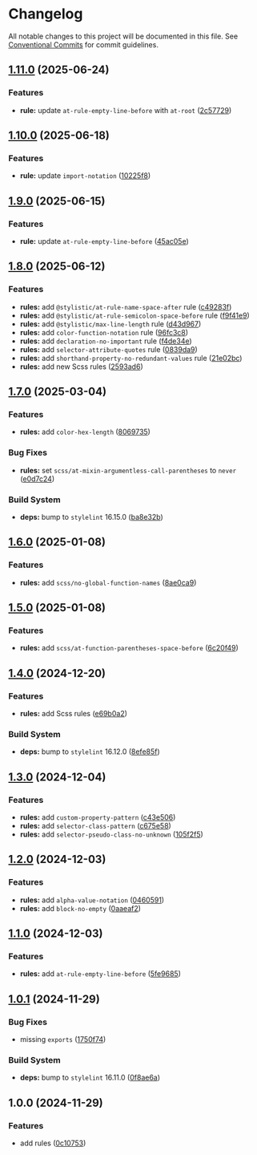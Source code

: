 # Changelog

All notable changes to this project will be documented in this file. See [Conventional Commits](https://conventionalcommits.org) for commit guidelines.

## [1.11.0](https://github.com/front-factory/stylelint-config/compare/v1.10.0...v1.11.0) (2025-06-24)

### Features

* **rule:** update `at-rule-empty-line-before` with `at-root` ([2c57729](https://github.com/front-factory/stylelint-config/commit/2c57729eb1ab34dae0d5aac10654758de2e89fb9))

## [1.10.0](https://github.com/front-factory/stylelint-config/compare/v1.9.0...v1.10.0) (2025-06-18)

### Features

* **rule:** update `import-notation` ([10225f8](https://github.com/front-factory/stylelint-config/commit/10225f8661b53c325f191288e5f7b000c521c9ce))

## [1.9.0](https://github.com/front-factory/stylelint-config/compare/v1.8.0...v1.9.0) (2025-06-15)

### Features

* **rule:** update `at-rule-empty-line-before` ([45ac05e](https://github.com/front-factory/stylelint-config/commit/45ac05ee6fd39d7a37dc2b4223570bfe5a3ca9eb))

## [1.8.0](https://github.com/front-factory/stylelint-config/compare/v1.7.0...v1.8.0) (2025-06-12)

### Features

* **rules:** add `@stylistic/at-rule-name-space-after` rule ([c49283f](https://github.com/front-factory/stylelint-config/commit/c49283f3458ad14868e3af2b3c78fdf8068468bc))
* **rules:** add `@stylistic/at-rule-semicolon-space-before` rule ([f9f41e9](https://github.com/front-factory/stylelint-config/commit/f9f41e9561b595c9b82eae78ac9f22c6694f8368))
* **rules:** add `@stylistic/max-line-length` rule ([d43d967](https://github.com/front-factory/stylelint-config/commit/d43d9678f2271805f411ee5cc5f62f2688dbf566))
* **rules:** add `color-function-notation` rule ([96fc3c8](https://github.com/front-factory/stylelint-config/commit/96fc3c8bd92907e756edaa8063f6155ef9d6eabe))
* **rules:** add `declaration-no-important` rule ([f4de34e](https://github.com/front-factory/stylelint-config/commit/f4de34ea21848d302f19bd65d5141c14f8eae88e))
* **rules:** add `selector-attribute-quotes` rule ([0839da9](https://github.com/front-factory/stylelint-config/commit/0839da95a6d092246a52ad75d5575329e90671cd))
* **rules:** add `shorthand-property-no-redundant-values` rule ([21e02bc](https://github.com/front-factory/stylelint-config/commit/21e02bc5b0a50e257762ac706a40ba88aca5a965))
* **rules:** add new Scss rules ([2593ad6](https://github.com/front-factory/stylelint-config/commit/2593ad6ecc759eb6671fade6ae238bdb57f9bcce))

## [1.7.0](https://github.com/front-factory/stylelint-config/compare/v1.6.0...v1.7.0) (2025-03-04)

### Features

* **rules:** add `color-hex-length` ([8069735](https://github.com/front-factory/stylelint-config/commit/8069735df13c8104018ec38c2480501562a98b1f))

### Bug Fixes

* **rules:** set `scss/at-mixin-argumentless-call-parentheses` to `never` ([e0d7c24](https://github.com/front-factory/stylelint-config/commit/e0d7c24a2d9f69578e3d0e8a2e35472f378c2286))

### Build System

* **deps:** bump to `stylelint` 16.15.0 ([ba8e32b](https://github.com/front-factory/stylelint-config/commit/ba8e32b16febee3c15fc0e7687d1d3794e44792c))

## [1.6.0](https://github.com/front-factory/stylelint-config/compare/v1.5.0...v1.6.0) (2025-01-08)

### Features

* **rules:** add `scss/no-global-function-names` ([8ae0ca9](https://github.com/front-factory/stylelint-config/commit/8ae0ca98ac160d3cc01f1e9b5b770c50a4173ae8))

## [1.5.0](https://github.com/front-factory/stylelint-config/compare/v1.4.0...v1.5.0) (2025-01-08)

### Features

* **rules:** add `scss/at-function-parentheses-space-before` ([6c20f49](https://github.com/front-factory/stylelint-config/commit/6c20f49ec70c962273bb7a9cde7366cca1f3d089))

## [1.4.0](https://github.com/front-factory/stylelint-config/compare/v1.3.0...v1.4.0) (2024-12-20)

### Features

* **rules:** add Scss rules ([e69b0a2](https://github.com/front-factory/stylelint-config/commit/e69b0a2a364883f79a673423be8d22a31e55c812))

### Build System

* **deps:** bump to `stylelint` 16.12.0 ([8efe85f](https://github.com/front-factory/stylelint-config/commit/8efe85f3556594f60fe173b3cf52ec4650c6baa8))

## [1.3.0](https://github.com/front-factory/stylelint-config/compare/v1.2.0...v1.3.0) (2024-12-04)

### Features

* **rules:** add `custom-property-pattern` ([c43e506](https://github.com/front-factory/stylelint-config/commit/c43e506da78d867f4ca27791f5f08d096fd42b76))
* **rules:** add `selector-class-pattern` ([c675e58](https://github.com/front-factory/stylelint-config/commit/c675e58c4ab463168622fc41bc522ac78ce5dff2))
* **rules:** add `selector-pseudo-class-no-unknown` ([105f2f5](https://github.com/front-factory/stylelint-config/commit/105f2f5c9b051f5e2840c796ebf63eefda071cfb))

## [1.2.0](https://github.com/front-factory/stylelint-config/compare/v1.1.0...v1.2.0) (2024-12-03)

### Features

* **rules:** add `alpha-value-notation` ([0460591](https://github.com/front-factory/stylelint-config/commit/0460591d917aae2be43a97cc56f27f9e6bc653b5))
* **rules:** add `block-no-empty` ([0aaeaf2](https://github.com/front-factory/stylelint-config/commit/0aaeaf2ac36ff70fdf266ee6bcdb8f15c5cf97ab))

## [1.1.0](https://github.com/front-factory/stylelint-config/compare/v1.0.1...v1.1.0) (2024-12-03)

### Features

* **rules:** add `at-rule-empty-line-before` ([5fe9685](https://github.com/front-factory/stylelint-config/commit/5fe9685ceeff31375217aaa5a026317b4d42e6d4))

## [1.0.1](https://github.com/front-factory/stylelint-config/compare/v1.0.0...v1.0.1) (2024-11-29)

### Bug Fixes

* missing `exports` ([1750f74](https://github.com/front-factory/stylelint-config/commit/1750f74594c39ae949420fa80259e1236ac62105))

### Build System

* **deps:** bump to `stylelint` 16.11.0 ([0f8ae6a](https://github.com/front-factory/stylelint-config/commit/0f8ae6a5a161c3b926030d8b34497303d6124f10))

## 1.0.0 (2024-11-29)

### Features

* add rules ([0c10753](https://github.com/front-factory/stylelint-config/commit/0c10753c7fc6e1386b798f8af27b846afaa6023f))
